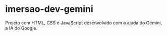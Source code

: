 # imersao-dev-gemini
 Projeto com HTML, CSS e JavaScript desenvolvido com a ajuda do Gemini, a IA do Google.
